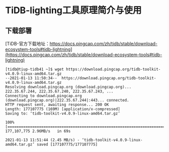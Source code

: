 # TiDB-lighting工具原理简介与使用


## 下载部署

[TiDB-官方下载地址：https://docs.pingcap.com/zh/tidb/stable/download-ecosystem-tools#tidb-lightning](https://docs.pingcap.com/zh/tidb/stable/download-ecosystem-tools#tidb-lightning)

```
[tidb@tiup-tidb41 ~]$ wget https://download.pingcap.org/tidb-toolkit-v4.0.9-linux-amd64.tar.gz
--2021-01-13 11:50:34--  https://download.pingcap.org/tidb-toolkit-v4.0.9-linux-amd64.tar.gz
Resolving download.pingcap.org (download.pingcap.org)... 222.35.67.244, 222.35.67.240, 222.35.67.243, ...
Connecting to download.pingcap.org (download.pingcap.org)|222.35.67.244|:443... connected.
HTTP request sent, awaiting response... 200 OK
Length: 177107775 (169M) [application/x-compressed]
Saving to: ‘tidb-toolkit-v4.0.9-linux-amd64.tar.gz’

100%[========================================================================================================================================================================>] 177,107,775 2.96MB/s   in 69s    

2021-01-13 11:51:44 (2.45 MB/s) - ‘tidb-toolkit-v4.0.9-linux-amd64.tar.gz’ saved [177107775/177107775]


```
